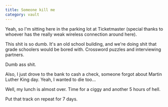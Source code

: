 ```yaml
---
title: Someone kill me
category: vault
---
```


Yeah, so I'm sitting here in the parking lot at Ticketmaster (special thanks
to whoever has the really weak wireless connection around here).

This shit is so dumb. It's an old school building, and we're doing shit that
grade schoolers would be bored with. Crossword puzzles and interviewing
partners.

Dumb ass shit.

Also, I just drove to the bank to cash a check, someone forgot about Martin
Luther King day. Yeah, I wanted to die too...

Well, my lunch is almost over. Time for a ciggy and another 5 hours of hell.

Put that track on repeat for 7 days.
